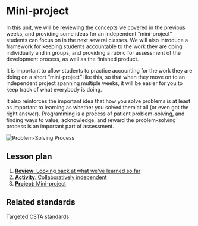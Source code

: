 # Mini-project

In this unit, we will be reviewing the concepts we covered in the previous weeks, and providing some ideas for an independent “mini-project” students can focus on in the next several classes. We will also introduce a framework for keeping students accountable to the work they are doing individually and in groups, and providing a rubric for assessment of the development process, as well as the finished product.

It is important to allow students to practice accounting for the work they are doing on a short “mini-project” like this, so that when they move on to an independent project spanning multiple weeks, it will be easier for you to keep track of what everybody is doing.

It also reinforces the important idea that how you solve problems is at least as important to learning as whether you solved them at all (or even got the right answer). Programming is a process of patient problem-solving, and finding ways to value, acknowledge, and reward the problem-solving process is an important part of assessment.

![Problem-Solving Process](/static/courses/csintro/miniproject/problem-solving.png)

## Lesson plan

1. [**Review**: Looking back at what we've learned so far](/courses/csintro/miniproject/review)
3. [**Activity**: Collaboratively independent](/courses/csintro/miniproject/activity)
4. [**Project**: Mini-project](/courses/csintro/miniproject/project)

## Related standards

[Targeted CSTA standards](/courses/csintro/miniproject/standards)